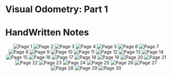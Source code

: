 # Visual Odometry: Part 1

# HandWritten Notes
<p align="center">
<img src="./1.jpg" alt="Page 1"/>
<img src="./2.jpg" alt="Page 2"/>
<img src="./3.jpg" alt="Page 3"/>
<img src="./4.jpg" alt="Page 4"/>
<img src="./5.jpg" alt="Page 5"/>
<img src="./6.jpg" alt="Page 6"/>
<img src="./7.jpg" alt="Page 7"/>
<img src="./8.jpg" alt="Page 8"/>
<img src="./9.jpg" alt="Page 9"/>
<img src="./10.jpg" alt="Page 10"/>
<img src="./11.jpg" alt="Page 11"/>
<img src="./12.jpg" alt="Page 12"/>
<img src="./13.jpg" alt="Page 13"/>
<img src="./14.jpg" alt="Page 14"/>
<img src="./15.jpg" alt="Page 15"/>
<img src="./16.jpg" alt="Page 16"/>
<img src="./17.jpg" alt="Page 17"/>
<img src="./18.jpg" alt="Page 18"/>
<img src="./19.jpg" alt="Page 19"/>
<img src="./20.jpg" alt="Page 20"/>
<img src="./21.jpg" alt="Page 21"/>
<img src="./22.jpg" alt="Page 22"/>
<img src="./23.jpg" alt="Page 23"/>
<img src="./24.jpg" alt="Page 24"/>
<img src="./25.jpg" alt="Page 25"/>
<img src="./26.jpg" alt="Page 26"/>
<img src="./27.jpg" alt="Page 27"/>
<img src="./28.jpg" alt="Page 28"/>
<img src="./29.jpg" alt="Page 29"/>
<img src="./30.jpg" alt="Page 30"/>
<p\>
